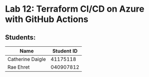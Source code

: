# Lab 12: Terraform CI/CD on Azure with GitHub Actions

## Students:

| Name             | Student ID |
| ---------------- | ---------- |
| Catherine Daigle | 41175118   |
| Rae Ehret        | 040907812  |

